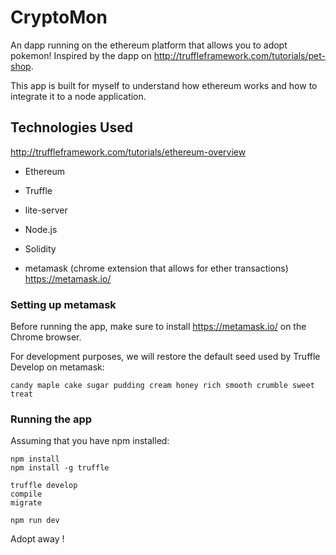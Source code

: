 # CryptoMon

An dapp running on the ethereum platform that allows you to adopt pokemon!
Inspired by the dapp on http://truffleframework.com/tutorials/pet-shop.

This app is built for myself to understand how ethereum works and how to integrate it to a node application.

## Technologies Used

http://truffleframework.com/tutorials/ethereum-overview
- Ethereum
- Truffle
- lite-server
- Node.js
- Solidity

- metamask (chrome extension that allows for ether transactions)
https://metamask.io/

### Setting up metamask

Before running the app, make sure to install https://metamask.io/ on the Chrome browser.

For development purposes, we will restore the default seed used by Truffle Develop on metamask:

```
candy maple cake sugar pudding cream honey rich smooth crumble sweet treat
```

### Running the app

Assuming that you have npm installed:

```
npm install
npm install -g truffle

truffle develop
compile
migrate

npm run dev
```

Adopt away !
